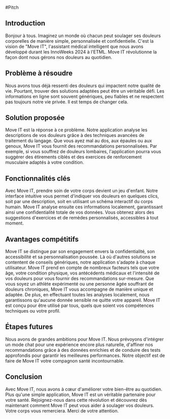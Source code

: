 
#Pitch

## Introduction 
Bonjour à tous. Imaginez un monde où chacun peut soulager ses douleurs corporelles de manière simple, personnalisée et confidentielle. C'est la vision de "Move IT", l'assistant médical intelligent que nous avons développé durant les InnoWeeks 2024 à l'ETML. Move IT révolutionne la façon dont nous gérons nos douleurs au quotidien.
## Problème à résoudre 
Nous avons tous déjà ressenti des douleurs qui impactent notre qualité de vie. Pourtant, trouver des solutions adaptées peut être un véritable défi. Les informations en ligne sont souvent génériques, peu fiables et ne respectent pas toujours notre vie privée. Il est temps de changer cela.
## Solution proposée 
Move IT est la réponse à ce problème. Notre application analyse les descriptions de vos douleurs grâce à des techniques avancées de traitement du langage. Que vous ayez mal au dos, aux épaules ou aux genoux, Move IT vous fournit des recommandations personnalisées. Par exemple, si vous souffrez de douleurs lombaires, l'application pourra vous suggérer des étirements ciblés et des exercices de renforcement musculaire adaptés à votre condition.
## Fonctionnalités clés 
Avec Move IT, prendre soin de votre corps devient un jeu d'enfant. Notre interface intuitive vous permet d'indiquer vos douleurs en quelques clics, soit par une description, soit en utilisant un schéma interactif du corps humain. Move IT analyse ensuite ces informations localement, garantissant ainsi une confidentialité totale de vos données. Vous obtenez alors des suggestions d'exercices et de remèdes personnalisés, accessibles à tout moment.
## Avantages compétitifs
Move IT se distingue par son engagement envers la confidentialité, son accessibilité et sa personnalisation poussée. Là où d'autres solutions se contentent de conseils génériques, notre application s'adapte à chaque utilisateur. Move IT prend en compte de nombreux facteurs tels que votre âge, votre condition physique, vos antécédents médicaux et l'intensité de vos douleurs pour vous fournir des recommandations sur-mesure. Que vous soyez un athlète expérimenté ou une personne âgée souffrant de douleurs chroniques, Move IT vous accompagne de manière unique et adaptée. De plus, en effectuant toutes les analyses localement, nous garantissons qu'aucune donnée sensible ne quitte votre appareil. Move IT est conçu pour être utilisé par tous, quels que soient vos compétences techniques ou votre profil.
## Étapes futures
Nous avons de grandes ambitions pour Move IT. Nous prévoyons d'intégrer un mode chat pour une expérience encore plus naturelle, d'affiner nos recommandations grâce à des données enrichies et de conduire des tests approfondis pour garantir les meilleures performances. Notre objectif est de faire de Move IT votre compagnon santé incontournable.
## Conclusion
Avec Move IT, nous avons à cœur d'améliorer votre bien-être au quotidien. Plus qu'une simple application, Move IT est un véritable partenaire pour votre santé. Rejoignez-nous dans cette révolution et découvrez dès maintenant comment Move IT peut vous aider à soulager vos douleurs. Votre corps vous remerciera.
Merci de votre attention.
